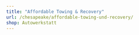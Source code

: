 ```yaml
---
title: "Affordable Towing & Recovery"
url: /chesapeake/affordable-towing-und-recovery/
shop: Autowerkstatt
---
```

